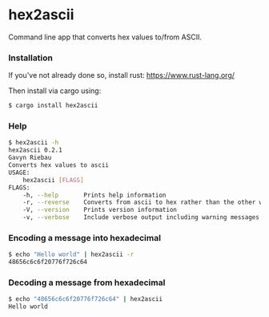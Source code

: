 # hex2ascii
Command line app that converts hex values to/from ASCII.

### Installation

If you've not already done so, install rust:
https://www.rust-lang.org/

Then install via cargo using:
```bash
$ cargo install hex2ascii
```

### Help

```bash
$ hex2ascii -h
hex2ascii 0.2.1
Gavyn Riebau
Converts hex values to ascii
USAGE:
    hex2ascii [FLAGS]
FLAGS:
    -h, --help       Prints help information
    -r, --reverse    Converts from ascii to hex rather than the other way around
    -V, --version    Prints version information
    -v, --verbose    Include verbose output including warning messages written to stderr
```
### Encoding a message into hexadecimal

```bash
$ echo "Hello world" | hex2ascii -r
48656c6c6f20776f726c64
```

### Decoding a message from hexadecimal

```bash
$ echo "48656c6c6f20776f726c64" | hex2ascii
Hello world
```
